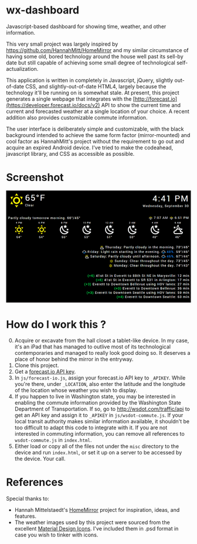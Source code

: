# wx-dashboard
Javascript-based dashboard for showing time, weather, and other information.

This very small project was largely inspired by https://github.com/HannahMitt/HomeMirror and my similar circumstance of having some old, bored technology around the house well past its sell-by date but still capable of achieving some small degree of technological self-actualization.

This application is written in completely in Javascript, jQuery, slightly out-of-date CSS, and slightly-out-of-date HTML4, largely because the technology it'll be running on is somewhat stale.  At present, this project generates a single webpage that integrates with the [http://forecast.io](https://developer.forecast.io/docs/v2) API to show the current time and current and forecasted weather at a single location of your choice.  A recent addition also provides customizable commute information.

The user interface is deliberately simple and customizable, with the black background intended to achieve the same form factor (mirror-mounted) and cool factor as HannahMitt's project without the requirement to go out and acquire an expired Android device.  I've tried to make the codeahead, javascript library, and CSS as accessible as possible.

# Screenshot

![wx-dashboard screenshot](https://github.com/eleuthero/wx-dashboard/blob/master/misc/wx-dashboard.png?raw=true "wx-dashboard screenshot")

# How do I work this ?

0. Acquire or excavate from the hall closet a tablet-like device.  In my case, it's an iPad that has managed to outlive most of its technological contemporaries and managed to really look good doing so.  It deserves a place of honor behind the mirror in the entryway.
1. Clone this project.
2. Get a [forecast.io API key](https://developer.forecast.io).
3. In `js/forecast-io.js`, assign your forecast.io API key to `_APIKEY`.  While you're there, under `_LOCATION`, also enter the latitude and the longitude of the location whose weather you wish to display.
4. If you happen to live in Washington state, you may be interested in enabling the commute information provided by the Washington State Department of Transportation.  If so, go to http://wsdot.com/traffic/api to get an API key and assign it to `_APIKEY` in `js/wsdot-commute.js`.  If your local transit authority makes similar information available, it shouldn't be too difficult to adapt this code to integrate with it.  If you are not interested in commuting information, you can remove all references to `wsdot-commute.js` in `index.html`.
5. Either load or copy all of the files not under the `misc` directory to the device and run `index.html`, or set it up on a server to be accessed by the device.  Your call.

# References

Special thanks to:

- Hannah Mittelstaedt's [HomeMirror](http://github.com/HannahMitt/HomeMirror) project for inspiration, ideas, and features.
- The weather images used by this project were sourced from the excellent [Material Design Icons](https://materialdesignicons.com).  I've included them in .psd format in case you wish to tinker with icons.  
